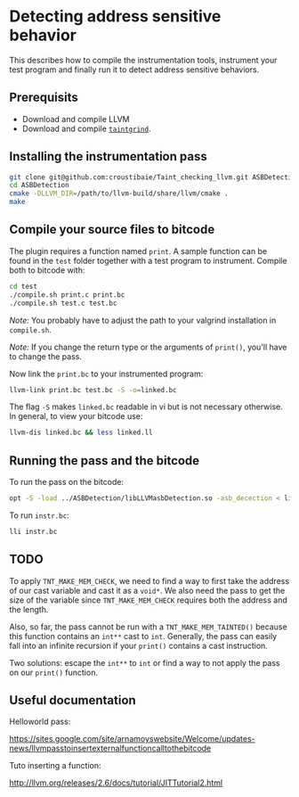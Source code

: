 # Detecting address sensitive behavior
This describes how to compile the instrumentation tools, instrument your test program and finally run it to detect address sensitive behaviors.

## Prerequisits
* Download and compile LLVM
* Download and compile [`taintgrind`](https://github.com/wmkhoo/taintgrind).

## Installing the instrumentation pass

```bash
git clone git@github.com:croustibaie/Taint_checking_llvm.git ASBDetection
cd ASBDetection
cmake -DLLVM_DIR=/path/to/llvm-build/share/llvm/cmake .
make
```

## Compile your source files to bitcode

The plugin requires a function named `print`.
A sample function can be found in the `test` folder together with a test program to instrument.
Compile both to bitcode with:
```bash
cd test
./compile.sh print.c print.bc
./compile.sh test.c test.bc
```
*Note:* You probably have to adjust the path to your valgrind installation in `compile.sh`.

*Note:* If you change the return type or the arguments of `print()`, you'll have to change the pass.

Now link the `print.bc` to your instrumented program:
```bash
llvm-link print.bc test.bc -S -o=linked.bc
```

The flag `-S` makes `linked.bc` readable in vi but is not necessary otherwise. In general, to view your bitcode use: 
```bash
llvm-dis linked.bc && less linked.ll
```

## Running the pass and the bitcode

To run the pass on the bitcode:
```bash
opt -S -load ../ASBDetection/libLLVMasbDetection.so -asb_decection < linked.bc > instr.bc
```

To run `instr.bc`:
```bash
lli instr.bc
```

## TODO

To apply `TNT_MAKE_MEM_CHECK`, we need to find a way to first take the address of our cast variable and cast it as a `void*`. We also need the pass to get the size of the variable since `TNT_MAKE_MEM_CHECK` requires both the address and the length.

Also, so far, the pass cannot be run with a `TNT_MAKE_MEM_TAINTED()` because this function contains an `int**` cast to `int`. Generally, the pass can easily fall into an infinite recursion if your `print()` contains a cast instruction.

Two solutions: escape the `int**` to `int` or find a way to not apply the pass on our `print()` function.

## Useful documentation
Helloworld pass:

https://sites.google.com/site/arnamoyswebsite/Welcome/updates-news/llvmpasstoinsertexternalfunctioncalltothebitcode

Tuto inserting a function:

http://llvm.org/releases/2.6/docs/tutorial/JITTutorial2.html
